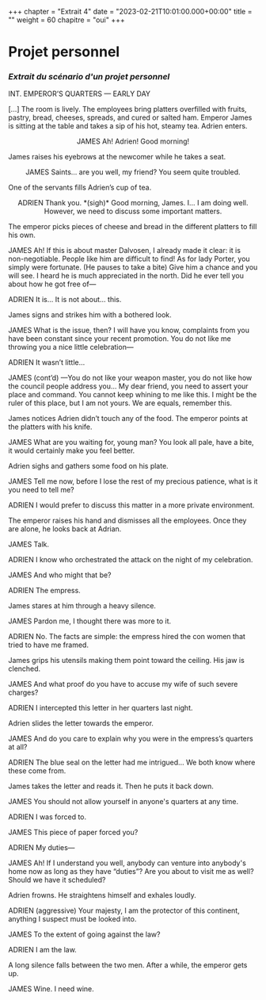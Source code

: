 +++
chapter = "Extrait 4"
date = "2023-02-21T10:01:00.000+00:00"
title = ""
weight = 60
chapitre = "oui"
+++


# Projet personnel

### _Extrait du scénario d'un projet personnel_


INT.  EMPEROR’S QUARTERS — EARLY DAY
   
   [...] The room is lively. The employees bring platters overfilled with fruits, pastry, bread, cheeses, spreads, and cured or salted ham. Emperor James is sitting at the table and takes a sip of his hot, steamy tea. Adrien enters. 
<p style="text-align: center;">JAMES
Ah! Adrien! Good morning!</p>
   
   James raises his eyebrows at the newcomer while he takes a seat.
   
<p style="text-align: center;">JAMES
   Saints… are you well, my friend? You seem quite troubled.</p>
   
   One of the servants fills Adrien’s cup of tea.
   
   <p style="text-align: center;">ADRIEN
   Thank you. *(sigh)* Good morning, James. I… I am doing well. However, we need to discuss some important matters.</p>
   
   The emperor picks pieces of cheese and bread in the different platters to fill his own. 
   
   JAMES
   Ah! If this is about master Dalvosen, I already made it clear: it is non-negotiable. People like him are difficult to find! As for lady Porter, you simply were fortunate. (He pauses to take a bite) Give him a chance and you will see. I heard he is much appreciated in the north. Did he ever tell you about how he got free of—
   
   ADRIEN
   It is... It is not about… this.
   
   James signs and strikes him with a bothered look.
   
   JAMES
   What is the issue, then? I will have you know, complaints from you have been constant since your recent promotion. You do not like me throwing you a nice little celebration—
   
   ADRIEN
   It wasn’t little…
   
   JAMES (cont’d)
   —You do not like your weapon master, you do not like how the council people address you… My dear friend, you need to assert your place and command. You cannot keep whining to me like this. I might be the ruler of this place, but I am not yours. We are equals, remember this.
   
   James notices Adrien didn’t touch any of the food. The emperor points at the platters with his knife.
   
   JAMES
   What are you waiting for, young man? You look all pale, have a bite, it would certainly make you feel better. 
   
   Adrien sighs and gathers some food on his plate. 
   
   JAMES
   Tell me now, before I lose the rest of my precious patience, what is it you need to tell me?
   
   ADRIEN
   I would prefer to discuss this matter in a more private environment.
   
   The emperor raises his hand and dismisses all the employees. Once they are alone, he looks back at Adrian.
   
   JAMES
   Talk.
   
   ADRIEN
   I know who orchestrated the attack on the night of my celebration.
   
   JAMES
   And who might that be?
   
   ADRIEN
   The empress.
   
   James stares at him through a heavy silence.
   
   JAMES
   Pardon me, I thought there was more to it.
   
   ADRIEN
   No. The facts are simple: the empress hired the con women that tried to have me framed.
   
   James grips his utensils making them point toward the ceiling. His jaw is clenched.
   
   JAMES
   And what proof do you have to accuse my wife of such severe charges?
   
   ADRIEN
   I intercepted this letter in her quarters last night.
   
   Adrien slides the letter towards the emperor.
   
   JAMES
   And do you care to explain why you were in the empress’s quarters at all?

ADRIEN
The blue seal on the letter had me intrigued… We both know where these come from.

James takes the letter and reads it. Then he puts it back down.

JAMES
You should not allow yourself in anyone's quarters at any time.

ADRIEN
I was forced to.

JAMES
This piece of paper forced you?

ADRIEN
My duties—

JAMES
Ah! If I understand you well, anybody can venture into anybody's home now as long as they have “duties”? Are you about to visit me as well? Should we have it scheduled?

Adrien frowns. He straightens himself and exhales loudly. 

ADRIEN
(aggressive)
Your majesty, I am the protector of this continent, anything I suspect must be looked into.

JAMES
To the extent of going against the law?

ADRIEN
I am the law.

A long silence falls between the two men. After a while, the emperor gets up.

JAMES
Wine. I need wine.



